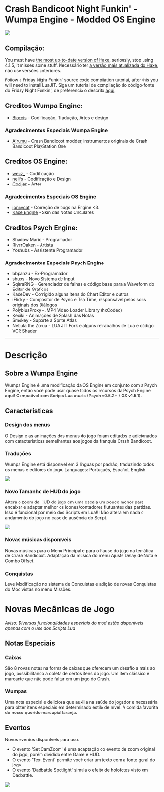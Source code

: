 # Crash Bandicoot Night Funkin' - Wumpa Engine - Modded OS Engine 

![](https://github.com/Bioxcis/Crash-Bandicoot-Night-Funkin-Mod/blob/d07d8cc8de600a080965a575f149261c5285a272/art/CBNF_Logo.png)

## Compilação:
You must have [the most up-to-date version of Haxe](https://haxe.org/download/), seriously, stop using 4.1.5, it misses some stuff.
Necessário ter [a versão mais atualizada do Haxe](https://haxe.org/download/), não use versões anteriores.

Follow a Friday Night Funkin' source code compilation tutorial, after this you will need to install LuaJIT.
Siga um tutorial de compilação do código-fonte do Friday Night Funkin', de preferencia o descrito [aqui](https://github.com/notweuz/FNF-OSEngine).

## Creditos Wumpa Engine:
* [Bioxcis](https://github.com/Bioxcis) - Codificação, Tradução, Artes e design

### Agradecimentos Especiais Wumpa Engine
* [Airumu](https://x.com/airumuu?s=20) - Crash Bandicoot modder, instrumentos originais de Crash Bandicoot PlayStation One

## Creditos OS Engine:
* [weuz_](https://github.com/notweuz) - Codificação
* [nelifs](https://github.com/nelifs) - Codificação e Design
* [Cooljer](https://github.com/cooljer) - Artes

### Agradecimentos Especiais OS Engine
* [jonnycat](https://github.com/McJonnycat) - Correção de bugs na Engine <3.
* [Kade Engine](https://gamebanana.com/mods/44291) - Skin das Notas Circulares

## Creditos Psych Engine:
* Shadow Mario - Programador
* RiverOaken - Artista
* Yoshubs - Assistente Programador

### Agradecimentos Especiais Psych Engine
* bbpanzu - Ex-Programador
* shubs - Novo Sistema de Input
* SqirraRNG - Gerenciador de falhas e código base para a Waveform do Editor de Gráficos
* KadeDev - Corrigido alguns itens do Chart Editor e outros
* iFlicky - Compositor de Psync e Tea Time, responsável pelos sons originais dos Diálogos
* PolybiusProxy - .MP4 Video Loader Library (hxCodec)
* Keoiki - Animações de Splash das Notas
* Smokey - Suporte a Sprite Atlas
* Nebula the Zorua - LUA JIT Fork e alguns retrabalhos de Lua e código VCR Shader
_____________________________________

# Descrição

## Sobre a Wumpa Engine

Wumpa Engine é uma modificação da OS Engine em conjunto com a Psych Engine, então você pode usar quase todos os recursos da Psych Engine aqui!
Compatível com Scripts Lua atuais (Psych v0.5.2+ / OS v1.5.1).

## Caracteristicas

### Design dos menus
O Design e as animações dos menus do jogo foram editados e adicionados com características semelhantes aos jogos da franquia Crash Bandicoot.

### Traduções
Wumpa Engine está disponível em 3 linguas por padrão, traduzindo todos os menus e editores do jogo.
Languages: Português, Español, English.

![](https://github.com/Bioxcis/Crash-Bandicoot-Night-Funkin-Mod/blob/aad2dcdba91e0cf3523d9448a91b391f77406be4/art/CBNF_Menus.png)

### Novo Tamanho de HUD do jogo
Altera o zoom da HUD do jogo em uma escala um pouco menor para encaixar e adaptar melhor os ícones/contadores flutuantes das partidas.
Isso é funcional por meio dos Scripts em Lua!!! Não altera em nada o andamento do jogo no caso de ausência do Script.

![](https://media.discordapp.net/attachments/969211146412363828/969212761605296198/unknown.png?width=465&height=676)

### Novas músicas disponíveis
Novas músicas para o Menu Principal e para o Pause do jogo na temática de Crash Bandicoot.
Adaptação da música do menu Ajuste Delay de Nota e Combo Offset.

### Conquistas
Leve Modificação no sistema de Conquistas e adição de novas Conquistas do Mod vistas no menu Missões.

# Novas Mecânicas de Jogo
*Aviso: Diversas funcionalidades especiais do mod estão disponíveis apenas com o uso dos Scripts Lua*

## Notas Especiais

### Caixas
São 8 novas notas na forma de caixas que oferecem um desafio a mais ao jogo, possibilitando a coleta de certos itens do jogo.
Um item clássico e marcante que não pode faltar em um jogo do Crash.

### Wumpas
Uma nota especial e deliciosa que auxilia na saúde do jogador e necessária para obter itens especiais em determinado estilo de nível.
A comida favorita do nosso querido marsupial laranja.

## Eventos
Novos eventos disponíveis para uso.
* O evento 'Set CamZoom' é uma adaptação do evento de zoom original do jogo, porém dividido entre Game e HUD.
* O evento 'Text Event' permite você criar um texto com a fonte geral do jogo.
* O evento 'Dadbattle Spotlight' simula o efeito de holofotes visto em Dadbattle.

![](https://media.discordapp.net/attachments/969211146412363828/969218236950397038/unknown.png)
